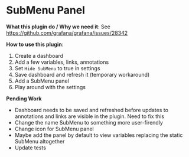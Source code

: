 # SubMenu Panel

**What this plugin do / Why we need it**:
See https://github.com/grafana/grafana/issues/28342

**How to use this plugin**:
1. Create a dashboard
1. Add a few variables, links, annotations
1. Set `Hide SubMenu` to true in settings
1. Save dashboard and refresh it (temporary workaround)
1. Add a SubMenu panel
1. Play around with the settings

**Pending Work**
- Dashboard needs to be saved and refreshed before updates to annotations and links are visible in the plugin. Need to fix this
- Change the name SubMenu to something more user-firendly
- Change icon for SubMenu panel
- Maybe add the panel by default to view variables replacing the static SubMenu altogether
- Update tests
